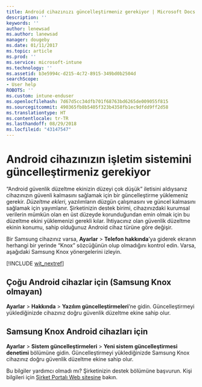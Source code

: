 ```yaml
---
title: Android cihazınızı güncelleştirmeniz gerekiyor | Microsoft Docs
description: ''
keywords: ''
author: lenewsad
ms.author: lanewsad
manager: dougeby
ms.date: 01/11/2017
ms.topic: article
ms.prod: ''
ms.service: microsoft-intune
ms.technology: ''
ms.assetid: b3e5994c-d215-4c72-8915-349bd0b2504d
searchScope:
- User help
ROBOTS: ''
ms.custom: intune-enduser
ms.openlocfilehash: 7d67d5cc34dfb701f68763bd6265de009055f815
ms.sourcegitcommit: 490365fb8b5405f323b4358fb1ec9dfdd9ff2d58
ms.translationtype: HT
ms.contentlocale: tr-TR
ms.lasthandoff: 08/29/2018
ms.locfileid: "43147547"
---
```

# <a name="you-need-to-update-your-android-devices-operating-system"></a>Android cihazınızın işletim sistemini güncelleştirmeniz gerekiyor

“Android güvenlik düzeltme ekinizin düzeyi çok düşük” iletisini aldıysanız cihazınızın güvenli kalmasını sağlamak için bir güncelleştirme yüklemeniz gerekir. _Düzeltme ekleri_, yazılımların düzgün çalışmasını ve güncel kalmasını sağlamak için yayımlanır. Şirketinizin destek birimi, cihazınızdaki kurumsal verilerin mümkün olan en üst düzeyde korunduğundan emin olmak için bu düzeltme ekini yüklemenizi gerekli kılar. İhtiyacınız olan güvenlik düzeltme ekinin konumu, sahip olduğunuz Android cihaz türüne göre değişir.

Bir Samsung cihazınız varsa, **Ayarlar** > **Telefon hakkında**’ya giderek ekranın herhangi bir yerinde “Knox” sözcüğünün olup olmadığını kontrol edin. Varsa, aşağıdaki Samsung Knox yönergelerini izleyin.

[!INCLUDE [wit_nextref](includes/end-user-os-update-guidance.md)]

## <a name="for-most-android-devices-non-samsung-knox"></a>Çoğu Android cihazlar için (Samsung Knox olmayan)

**Ayarlar** > **Hakkında** > **Yazılım güncelleştirmeleri**’ne gidin. Güncelleştirmeyi yüklediğinizde cihazınız doğru güvenlik düzeltme ekine sahip olur.

## <a name="for-samsung-knox-android-devices"></a>Samsung Knox Android cihazları için

**Ayarlar** > **Sistem güncelleştirmeleri** > **Yeni sistem güncelleştirmesi denetimi** bölümüne gidin. Güncelleştirmeyi yüklediğinizde Samsung Knox cihazınız doğru güvenlik düzeltme ekine sahip olur.



Bu bilgiler yardımcı olmadı mı? Şirketinizin destek bölümüne başvurun. Kişi bilgileri için [Şirket Portalı Web sitesine](https://go.microsoft.com/fwlink/?linkid=2010980) bakın.
